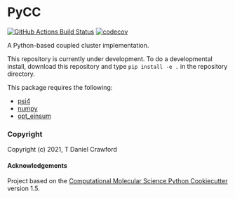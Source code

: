PyCC
==============================
[//]: # (Badges)
[![GitHub Actions Build
Status](https://github.com/lothian/pycc/workflows/CI/badge.svg)](https://github.com/lothian/pycc/actions?query=workflow%3ACI)
[![codecov](https://codecov.io/gh/lothian/pycc/branch/master/graph/badge.svg)](https://codecov.io/gh/lothian/pycc/branch/master)


A Python-based coupled cluster implementation.

This repository is currently under development. To do a developmental install, download this repository and type `pip install -e .` in the repository directory.

This package requires the following:
  - [psi4](https://psicode.org)
  - [numpy](https://numpy.org/)
  - [opt_einsum](https://optimized-einsum.readthedocs.io/en/stable/)

### Copyright

Copyright (c) 2021, T Daniel Crawford


#### Acknowledgements
 
Project based on the 
[Computational Molecular Science Python Cookiecutter](https://github.com/molssi/cookiecutter-cms) version 1.5.
